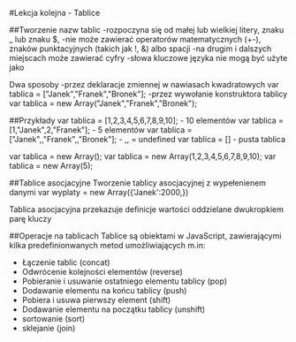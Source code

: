 #Lekcja kolejna - Tablice 

##Tworzenie nazw tablic
-rozpoczyna się od małej lub wielkiej litery, znaku _ lub znaku $,
-nie może zawierać operatorów matematycznych (+-), znaków punktacyjnych (takich jak !, &) albo spacji
-na drugim i dalszych miejscach może zawierać cyfry
-słowa kluczowe języka nie mogą być użyte jako

Dwa sposoby
-przez deklaracje zmiennej w nawiasach kwadratowych
var tablica = ["Janek","Franek","Bronek"];
-przez wywołanie konstruktora tablicy
var tablica = new Array("Janek","Franek","Bronek");

##Przykłady
var tablica = [1,2,3,4,5,6,7,8,9,10]; - 10 elementów
var tablica = [1,"Janek",2,"Franek"]; - 5 elementów
var tablica = ["Janek",,"Franek",,"Bronek"]; - ,, = undefined
var tablica = [] - pusta tablica

var tablica = new Array();
var tablica = new Array(1,2,3,4,5,6,7,8,9,10);
var tablica = new Array(5);

##Tablice asocjacyjne
Tworzenie tablicy asocjacyjnej z wypełenienem danymi
var wyplaty = new Array({'Janek':2000,})

Tablica asocjacyjna przekazuje definicje wartości oddzielane dwukropkiem parę kluczy

##Operacje na tablicach
Tablice są obiektami w JavaScript, zawierającymi kilka predefinionwanych metod umożliwiających m.in:
 - Łączenie tablic (concat)
 - Odwrócenie kolejności elementów (reverse)
 - Pobieranie i usuwanie ostatniego elementu tablicy (pop)
 - Dodawanie elementu na końcu tablicy (push)
 - Pobiera i usuwa pierwszy element (shift)
 - Dodawanie elementu na początku tablicy (unshift)
 - sortowanie (sort)
 - sklejanie (join)